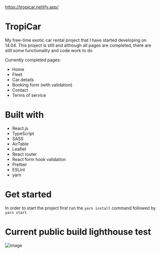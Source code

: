 https://tropicar.netlify.app/

# TropiCar

My free-time exotic car rental project that I have started developing on 14.04. This project is still and although all pages are completed, there are still some functionality and code work to do

Currently completed pages: 
<ul>
  <li>Home</li>
  <li>Fleet</li>
  <li>Car details</li>
  <li>Booking form (with validation)</li>
  <li>Contact</li>
  <li>Terms of service</li>

</ul>

# Built with
<ul>
  <li>React.js</li>
  <li>TypeScript</li>
  <li>SASS</li>
  <li>AirTable</li>
  <li>Leaflet</li>
  <li>React router</li>
  <li>React form hook validation</li>
  <li>Prettier</li>
  <li>ESLint</li>
  <li>yarn</li>
</ul>


# Get started
In order to start the project first run the <code>yarn install</code> command followed by <code>yarn start</code>

# Current public build lighthouse test
![image](https://github.com/ppuhacz/tropicar/assets/121962027/1b28948d-d4db-400c-b8a3-aa8d6df45096)

